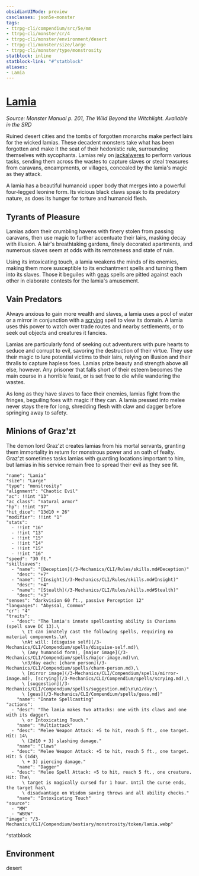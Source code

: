 ```yaml
---
obsidianUIMode: preview
cssclasses: json5e-monster
tags:
- ttrpg-cli/compendium/src/5e/mm
- ttrpg-cli/monster/cr/4
- ttrpg-cli/monster/environment/desert
- ttrpg-cli/monster/size/large
- ttrpg-cli/monster/type/monstrosity
statblock: inline
statblock-link: "#^statblock"
aliases:
- Lamia
---
```

# [Lamia](3-Mechanics\CLI\Compendium\bestiary\monstrosity/lamia.md)
*Source: Monster Manual p. 201, The Wild Beyond the Witchlight. Available in the <span title='Systems Reference Document (5.1)'>SRD</span>*  

Ruined desert cities and the tombs of forgotten monarchs make perfect lairs for the wicked lamias. These decadent monsters take what has been forgotten and make it the seat of their hedonistic rule, surrounding themselves with sycophants. Lamias rely on [jackalweres](/3-Mechanics/CLI/Compendium/bestiary/humanoid/jackalwere.md) to perform various tasks, sending them across the wastes to capture slaves or steal treasures from caravans, encampments, or villages, concealed by the lamia's magic as they attack.

A lamia has a beautiful humanoid upper body that merges into a powerful four-legged leonine form. Its vicious black claws speak to its predatory nature, as does its hunger for torture and humanoid flesh.

## Tyrants of Pleasure

Lamias adorn their crumbling havens with finery stolen from passing caravans, then use magic to further accentuate their lairs, masking decay with illusion. A lair's breathtaking gardens, finely decorated apartments, and numerous slaves seem at odds with its remoteness and state of ruin.

Using its intoxicating touch, a lamia weakens the minds of its enemies, making them more susceptible to its enchantment spells and turning them into its slaves. Those it beguiles with [geas](/3-Mechanics/CLI/Compendium/spells/geas.md) spells are pitted against each other in elaborate contests for the lamia's amusement.

## Vain Predators

Always anxious to gain more wealth and slaves, a lamia uses a pool of water or a mirror in conjunction with a [scrying](/3-Mechanics/CLI/Compendium/spells/scrying.md) spell to view its domain. A lamia uses this power to watch over trade routes and nearby settlements, or to seek out objects and creatures it fancies.

Lamias are particularly fond of seeking out adventurers with pure hearts to seduce and corrupt to evil, savoring the destruction of their virtue. They use their magic to lure potential victims to their lairs, relying on illusion and their thralls to capture hapless foes. Lamias prize beauty and strength above all else, however. Any prisoner that falls short of their esteem becomes the main course in a horrible feast, or is set free to die while wandering the wastes.

As long as they have slaves to face their enemies, lamias fight from the fringes, beguiling foes with magic if they can. A lamia pressed into melee never stays there for long, shredding flesh with claw and dagger before springing away to safety.

## Minions of Graz'zt

The demon lord Graz'zt creates lamias from his mortal servants, granting them immortality in return for monstrous power and an oath of fealty. Graz'zt sometimes tasks lamias with guarding locations important to him, but lamias in his service remain free to spread their evil as they see fit.

```statblock
"name": "Lamia"
"size": "Large"
"type": "monstrosity"
"alignment": "Chaotic Evil"
"ac": !!int "13"
"ac_class": "natural armor"
"hp": !!int "97"
"hit_dice": "13d10 + 26"
"modifier": !!int "1"
"stats":
  - !!int "16"
  - !!int "13"
  - !!int "15"
  - !!int "14"
  - !!int "15"
  - !!int "16"
"speed": "30 ft."
"skillsaves":
  - "name": "[Deception](/3-Mechanics/CLI/Rules/skills.md#Deception)"
    "desc": "+7"
  - "name": "[Insight](/3-Mechanics/CLI/Rules/skills.md#Insight)"
    "desc": "+4"
  - "name": "[Stealth](/3-Mechanics/CLI/Rules/skills.md#Stealth)"
    "desc": "+3"
"senses": "darkvision 60 ft., passive Perception 12"
"languages": "Abyssal, Common"
"cr": "4"
"traits":
  - "desc": "The lamia's innate spellcasting ability is Charisma (spell save DC 13).\
      \ It can innately cast the following spells, requiring no material components.\n\
      \nAt will: [disguise self](/3-Mechanics/CLI/Compendium/spells/disguise-self.md)\
      \ (any humanoid form), [major image](/3-Mechanics/CLI/Compendium/spells/major-image.md)\n\
      \n3/day each: [charm person](/3-Mechanics/CLI/Compendium/spells/charm-person.md),\
      \ [mirror image](/3-Mechanics/CLI/Compendium/spells/mirror-image.md), [scrying](/3-Mechanics/CLI/Compendium/spells/scrying.md),\
      \ [suggestion](/3-Mechanics/CLI/Compendium/spells/suggestion.md)\n\n1/day:\
      \ [geas](/3-Mechanics/CLI/Compendium/spells/geas.md)"
    "name": "Innate Spellcasting"
"actions":
  - "desc": "The lamia makes two attacks: one with its claws and one with its dagger\
      \ or Intoxicating Touch."
    "name": "Multiattack"
  - "desc": "Melee Weapon Attack: +5 to hit, reach 5 ft., one target. Hit: 14\
      \ (2d10 + 3) slashing damage."
    "name": "Claws"
  - "desc": "Melee Weapon Attack: +5 to hit, reach 5 ft., one target. Hit: 5 (1d4\
      \ + 3) piercing damage."
    "name": "Dagger"
  - "desc": "Melee Spell Attack: +5 to hit, reach 5 ft., one creature. Hit: The\
      \ target is magically cursed for 1 hour. Until the curse ends, the target has\
      \ disadvantage on Wisdom saving throws and all ability checks."
    "name": "Intoxicating Touch"
"source":
  - "MM"
  - "WBtW"
"image": "/3-Mechanics/CLI/Compendium/bestiary/monstrosity/token/lamia.webp"
```
^statblock

## Environment

desert